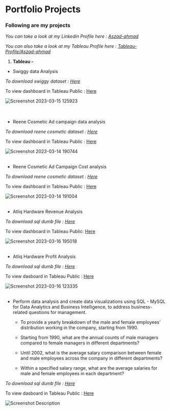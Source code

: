 # Portfolio Projects
### Following are my projects

_You can take a look at my Linkedin Profile here    :  [Aszad-ahmad](https://www.linkedin.com/in/aszad-ahmad-454a93158/)_

_You can also take a look at my Tableau Profile here    :  [Tableau-Profile/Aszad-ahmad](https://public.tableau.com/app/profile/aszad.ahmad)_

1. **Tableau -**

- Swiggy data Analysis 

_To download swiggy dataset : [Here](https://www.kaggle.com/datasets/aniruddhapa/swiggy-restaurants-dataset-of-metro-cities)_

To view dashboard in Tableau Public : [Here](https://public.tableau.com/app/profile/aszad.ahmad/viz/Book3_16785229397880/Dashboard1)

![Screenshot 2023-03-15 125923](https://user-images.githubusercontent.com/116201326/226110503-a4c37bab-2b4a-4486-ad1e-ca1ba843a124.png)    
<br/><br/>
- Reene Cosmetic Ad campaign data analysis

_To download reene cosmetic dataset : [Here](https://github.com/ahmadaszad/Projects/tree/main/Reene%20cosmetic%20dataset)_

To view dashboard in Tableau Public : [Here](https://public.tableau.com/app/profile/aszad.ahmad/viz/ReneeCosmeticsAdcampaignReachAnalysis/Advertismentanalysis)

![Screenshot 2023-03-14 190744](https://user-images.githubusercontent.com/116201326/226112077-3bcaf72f-f311-4090-8154-3d30a62c253f.png) 
<br/><br/>
- Reene Cosmetic Ad Campaign Cost analysis

_To download reene cosmetic dataset : [Here](https://github.com/ahmadaszad/Projects/tree/main/Reene%20cosmetic%20dataset)_

To view dashboard in Tableau Public : [Here](https://public.tableau.com/app/profile/aszad.ahmad/viz/ReneeCosmetics/CostAnalysis)

![Screenshot 2023-03-14 191004](https://user-images.githubusercontent.com/116201326/226112156-5447ecb2-0feb-4064-a00d-8de0ad12c764.png)
<br/><br/>
- Atliq Hardware Revenue Analysis

_To download sql dumb file : [Here](https://github.com/ahmadaszad/Projects/tree/main/Atliq%20Hardware%20sql%20dumb%20file)_

To view dashboard in Tableau Public: [Here](https://public.tableau.com/app/profile/aszad.ahmad/viz/Book1_16773459981730/RevenueAnalysis)

![Screenshot 2023-03-16 195018](https://user-images.githubusercontent.com/116201326/226185277-1871ee70-a444-4ece-b7f7-53d27e0f5ded.png)
<br/><br/>
- Atliq Hardware Profit Analysis

_To download sql dumb file : [Here](https://github.com/ahmadaszad/Projects/tree/main/Atliq%20Hardware%20sql%20dumb%20file)_

To view dasboard in Tableau Public : [Here](https://public.tableau.com/app/profile/aszad.ahmad/viz/ProfitAnalysis_16776013873960/Profitanal)

![Screenshot 2023-03-16 123335](https://user-images.githubusercontent.com/116201326/226185346-f77b4c2f-5761-454d-9d4c-3afb41acce04.png)
<br/><br/>

- Perform data analysis and create data visualizations using SQL - MySQL for Data Analytics and Business Intelligence, to address business-related questions for management.

   - To provide a yearly breakdown of the male and female employees' distribution working in the company, starting from 1990.

   - Starting from 1990, what are the annual counts of male managers compared to female managers in different departments?

   - Until 2002, what is the average salary comparison between female and male employees across the company in different departments?

   - Within a specified salary range, what are the average salaries for male and female employees in each department?
 
_To download sql dumb file : [Here](https://github.com/ahmadaszad/Projects/tree/main/Atliq%20Hardware%20sql%20dumb%20file)_

To view dasboard in Tableau Public : [Here](https://public.tableau.com/app/profile/aszad.ahmad/viz/ProfitAnalysis_16776013873960/Profitanal)


![Screenshot Description](relative/path/to/your/screenshot.png)


